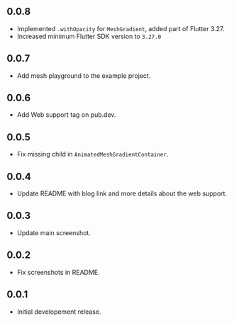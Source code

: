 <!--dart pub publish --dry-run-->
## 0.0.8

- Implemented `.withOpacity` for `MeshGradient`, added part of Flutter 3.27.
- Increased minimum Flutter SDK version to `3.27.0`

## 0.0.7

- Add mesh playground to the example project.

## 0.0.6

- Add Web support tag on pub.dev.

## 0.0.5

- Fix missing child in `AnimatedMeshGradientContainer`.

## 0.0.4

- Update README with blog link and more details about the web support.

## 0.0.3

- Update main screenshot.

## 0.0.2

- Fix screenshots in README.

## 0.0.1

- Initial developement release.
